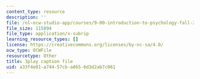 ```yaml
---
content_type: resource
description: ''
file: /ol-ocw-studio-app/courses/9-00-introduction-to-psychology-fall-2004/a33f4e01a74457cba8656d3d2ab7c061_10493.vtt
file_size: 115894
file_type: application/x-subrip
learning_resource_types: []
license: https://creativecommons.org/licenses/by-nc-sa/4.0/
ocw_type: OCWFile
resourcetype: Other
title: 3play caption file
uid: a33f4e01-a744-57cb-a865-6d3d2ab7c061
---
```

